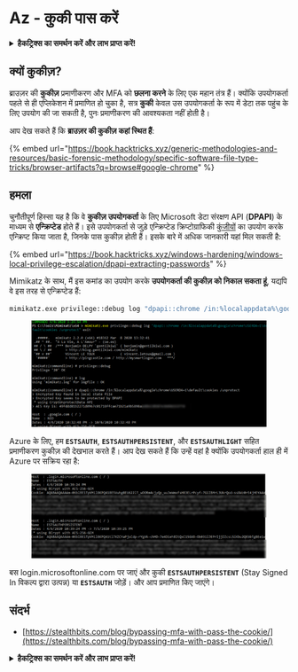 # Az - कुकी पास करें

<details>

<summary><strong>हैकट्रिक्स का समर्थन करें और लाभ प्राप्त करें!</strong></summary>

* यदि आप अपनी कंपनी को **हैकट्रिक्स में विज्ञापित करना चाहते हैं** या यदि आप **PEASS के नवीनतम संस्करण देखना चाहते हैं या HackTricks को पीडीएफ में डाउनलोड करना चाहते हैं** तो [**सदस्यता योजनाएं**](https://github.com/sponsors/carlospolop) देखें!
* [**आधिकारिक PEASS और HackTricks स्वैग**](https://peass.creator-spring.com) प्राप्त करें
* [**The PEASS Family**](https://opensea.io/collection/the-peass-family) का खोज करें, हमारा एकल [**NFTs**](https://opensea.io/collection/the-peass-family) संग्रह
* **💬 [**Discord समूह**](https://discord.gg/hRep4RUj7f) या [**टेलीग्राम समूह**](https://t.me/peass) में शामिल हों** या **मुझे** ट्विटर पर **फ़ॉलो** करें 🐦 [**@carlospolopm**](https://twitter.com/carlospolopm)**.**
* **हैकिंग ट्रिक्स साझा करें,** [**HackTricks**](https://github.com/carlospolop/hacktricks) और [**HackTricks Cloud**](https://github.com/carlospolop/hacktricks-cloud) github repos में PR जमा करके।

</details>

## क्यों कुकीज़?

ब्राउज़र की **कुकीज़** प्रमाणीकरण और MFA को **छलना करने** के लिए एक महान तंत्र हैं। क्योंकि उपयोगकर्ता पहले से ही एप्लिकेशन में प्रमाणित हो चुका है, सत्र **कुकी** केवल उस उपयोगकर्ता के रूप में डेटा तक पहुंच के लिए उपयोग की जा सकती है, पुनः प्रमाणीकरण की आवश्यकता नहीं होती है।

आप देख सकते हैं कि **ब्राउज़र की कुकीज़ कहां स्थित हैं**:

{% embed url="https://book.hacktricks.xyz/generic-methodologies-and-resources/basic-forensic-methodology/specific-software-file-type-tricks/browser-artifacts?q=browse#google-chrome" %}

## हमला

चुनौतीपूर्ण हिस्सा यह है कि वे **कुकीज़ उपयोगकर्ता** के लिए Microsoft डेटा संरक्षण API (**DPAPI**) के माध्यम से **एन्क्रिप्टेड** होते हैं। इसे उपयोगकर्ता से जुड़े एन्क्रिप्टेड क्रिप्टोग्राफिकी [कुंजीयों](https://book.hacktricks.xyz/windows-hardening/windows-local-privilege-escalation/dpapi-extracting-passwords) का उपयोग करके एन्क्रिप्ट किया जाता है, जिनके पास कुकीज़ होती हैं। इसके बारे में अधिक जानकारी यहां मिल सकती है:

{% embed url="https://book.hacktricks.xyz/windows-hardening/windows-local-privilege-escalation/dpapi-extracting-passwords" %}

Mimikatz के साथ, मैं इस कमांड का उपयोग करके **उपयोगकर्ता की कुकीज़ को निकाल सकता हूं**, यद्यपि वे इस तरह से एन्क्रिप्टेड हैं:
```bash
mimikatz.exe privilege::debug log "dpapi::chrome /in:%localappdata%\google\chrome\USERDA~1\default\cookies /unprotect" exit
```
<figure><img src="../../../.gitbook/assets/image (8) (3).png" alt=""><figcaption></figcaption></figure>

Azure के लिए, हम **`ESTSAUTH`**, **`ESTSAUTHPERSISTENT`**, और **`ESTSAUTHLIGHT`** सहित प्रमाणीकरण कुकीज़ की देखभाल करते हैं। आप देख सकते हैं कि उन्हें वहां है क्योंकि उपयोगकर्ता हाल ही में Azure पर सक्रिय रहा है:

<figure><img src="../../../.gitbook/assets/image (14) (1).png" alt=""><figcaption></figcaption></figure>

बस login.microsoftonline.com पर जाएं और कुकी **`ESTSAUTHPERSISTENT`** (Stay Signed In विकल्प द्वारा उत्पन्न) या **`ESTSAUTH`** जोड़ें। और आप प्रमाणित किए जाएंगे।

## संदर्भ

* [https://stealthbits.com/blog/bypassing-mfa-with-pass-the-cookie/](https://stealthbits.com/blog/bypassing-mfa-with-pass-the-cookie/)

<details>

<summary><strong>हैकट्रिक्स का समर्थन करें और लाभ प्राप्त करें!</strong></summary>

* यदि आप अपनी कंपनी को **हैकट्रिक्स में विज्ञापित करना चाहते हैं** या यदि आप **PEASS के नवीनतम संस्करण देखना चाहते हैं या HackTricks को PDF में डाउनलोड करना चाहते हैं** तो [**सदस्यता योजनाएं**](https://github.com/sponsors/carlospolop) देखें!
* [**आधिकारिक PEASS & HackTricks स्वैग**](https://peass.creator-spring.com) प्राप्त करें
* [**The PEASS Family**](https://opensea.io/collection/the-peass-family) का खोज करें, हमारा एकल [**NFTs**](https://opensea.io/collection/the-peass-family) संग्रह
* **💬 [**Discord समूह**](https://discord.gg/hRep4RUj7f) या [**टेलीग्राम समूह**](https://t.me/peass) में शामिल हों या मुझे ट्विटर पर फ़ॉलो करें** 🐦 [**@carlospolopm**](https://twitter.com/carlospolopm)**.**
* **अपने हैकिंग ट्रिक्स साझा करें,** [**HackTricks**](https://github.com/carlospolop/hacktricks) और [**HackTricks Cloud**](https://github.com/carlospolop/hacktricks-cloud) github repos में PR जमा करके।

</details>

